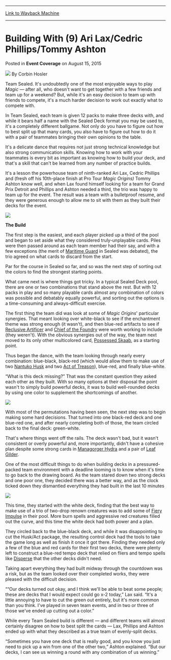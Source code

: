 
---
[Link to Wayback Machine](https://web.archive.org/web/20150822183457/http://magic.wizards.com/en/events/coverage/gpdet15/building-with-lax-phillips-ashton-2015-08-15)

[_metadata_:author]:- "Corbin Hosler"
[_metadata_:description]:- "Team Sealed. It's undoubtedly one of the most enjoyable ways to play Magic — after all, who doesn't want to get together with a few friends and team up for a weekend? But, while it's an easy decision to team up with friends to compete, it's a much harder decision to work out exactly what to compete with."
[_metadata_:generator]:- "Drupal 7 (http://drupal.org)"
[_metadata_:node]:- "508356"
[_metadata_:publish_date]:- "2015-08-15"
[_metadata_:source]:- "div-main-content"
[_metadata_:title]:- "Building With (9) Ari Lax/Cedric Phillips/Tommy Ashton"
[_metadata_:wayback_capture_timestamp]:- "2015-08-22 18:34:57"
[_metadata_:wayback_raw_url]:- "https://web.archive.org/web/20150822183457id_/http://magic.wizards.com/en/events/coverage/gpdet15/building-with-lax-phillips-ashton-2015-08-15"
[_metadata_:wayback_url]:- "http://magic.wizards.com/en/events/coverage/gpdet15/building-with-lax-phillips-ashton-2015-08-15"
---


Building With (9) Ari Lax/Cedric Phillips/Tommy Ashton
======================================================



 Posted in **Event Coverage**
 on August 15, 2015 






![](https://media.magic.wizards.com/styles/auth_small/public/images/person/hosler.jpg)
By Corbin Hosler










Team Sealed. It's undoubtedly one of the most enjoyable ways to play *Magic* — after all, who doesn't want to get together with a few friends and team up for a weekend? But, while it's an easy decision to team up with friends to compete, it's a much harder decision to work out exactly what to compete with.


In Team Sealed, each team is given 12 packs to make three decks with, and while it bears half a name with the Sealed Deck format you may be used to, it's a completely different ballgame. Not only do you have to figure out how to best split up that many cards, you also have to figure out how to do it with a pair of teammates bringing their own opinions to the table.


It's a delicate dance that requires not just strong technical knowledge but also strong communication skills. Knowing how to work with your teammates is every bit as important as knowing how to build your deck, and that's a skill that can't be learned from any number of practice builds.


It's a lesson the powerhouse team of ninth-ranked Ari Lax, Cedric Phillips and (fresh off his 10th-place finish at Pro Tour *Magic Origins)* Tommy Ashton know well, and when Lax found himself looking for a team for Grand Prix Detroit and Phillips and Ashton needed a third, the trio was happy to team up for the event. The result was a team with a bulletproof resume, and they were generous enough to allow me to sit with them as they built their decks for the event.


**![](https://media.wizards.com/2015/events/gpdet15/gpdet15_lpa-team.jpg)**  



**The Build**


The first step is the easiest, and each player picked up a third of the pool and began to set aside what they considered truly-unplayable cards. Piles were then passed around as each team member had their say, and with a few exceptions (the merit of [Maritime Guard](http://gatherer.wizards.com/Pages/Card/Details.aspx?name=Maritime+Guard) in Sealed was debated), the trio agreed on what cards to discard from the start.


Par for the course in Sealed so far, and so was the next step of sorting out the colors to find the strongest starting points.


What came next is where things got tricky. In a typical Sealed Deck pool, there are one or two combinations that stand above the rest. But with 12 packs in play and so many playable cards almost any combination of colors was possible and debatably equally powerful, and sorting out the options is a time-consuming and always-difficult exercise.


The first thing the team did was look at some of *Magic Origins*' particular synergies. That meant looking over white-black to see if the enchantment theme was strong enough (it wasn't), and then blue-red artifacts to see if [Reclusive Artificer](http://gatherer.wizards.com/Pages/Card/Details.aspx?name=Reclusive+Artificer) and [Chief of the Foundry](http://gatherer.wizards.com/Pages/Card/Details.aspx?name=Chief+of+the+Foundry) were worth working to include (they weren't). With the obvious synergies out of the way, the team next moved to its only other multicolored card, [Possessed Skaab](http://gatherer.wizards.com/Pages/Card/Details.aspx?name=Possessed+Skaab), as a starting point.


Thus began the dance, with the team looking through nearly every combination: blue-black, black-red (which would allow them to make use of two [Nantuko Husk](http://gatherer.wizards.com/Pages/Card/Details.aspx?name=Nantuko+Husk) and two [Act of Treason](http://gatherer.wizards.com/Pages/Card/Details.aspx?name=Act+of+Treason)), blue-red, and finally blue-white.


“What is this deck missing?” That was the constant question they asked each other as they built. With so many options at their disposal the point wasn't to simply build powerful decks, it was to build well-rounded decks by using one color to supplement the shortcomings of another.


**![](https://media.wizards.com/2015/events/gpdet15/gpdet15_lpa-building.jpg)**


With most of the permutations having been seen, the next step was to begin making some hard decisions. That turned into one black-red deck and one blue-red one, and after nearly completing both of those, the team circled back to the final deck: green-white.


That's where things went off the rails. The deck wasn't bad, but it wasn't consistent or overly powerful and, more importantly, didn't have a cohesive plan despite some strong cards in [Managorger Hydra](http://gatherer.wizards.com/Pages/Card/Details.aspx?name=Managorger+Hydra) and a pair of [Leaf Gilder](http://gatherer.wizards.com/Pages/Card/Details.aspx?name=Leaf+Gilder).


One of the most difficult things to do when building decks in a pressured-packed team environment with a deadline looming is to know when it's time to go back to the drawing board. As the team stared down two strong decks and one poor one, they decided there was a better way, and as the clock ticked down they dismantled everything they had built in the last 10 minutes


**![](https://media.wizards.com/2015/events/gpdet15/gpdet15_lpa-building-2.jpg)**


This time, they started with the white deck, finding that the best way to make use of a trio of two-drop renown creatures was to add some of [Fiery Impulse](http://gatherer.wizards.com/Pages/Card/Details.aspx?name=Fiery+Impulse) in their pool. More burn spells and aggressive red creatures filled out the curve, and this time the white deck had both power and a plan.


They circled back to the blue-black deck, and while it was disappointing to cut the Husk/Act package, the resulting control deck had the tools to take the game long as well as finish it once it got there. Finding they needed only a few of the blue and red cards for their first two decks, there were plenty left to construct a blue-red tempo deck that relied on fliers and tempo spells like [Disperse](http://gatherer.wizards.com/Pages/Card/Details.aspx?name=Disperse) that the other decks didn't need.


Taking apart everything they had built midway through the countdown was a risk, but as the team looked over their completed works, they were pleased with the difficult decision.


““Our decks turned out okay, and I think we'll be able to beat some people; these are decks that I would expect could go x-2 today,” Lax said. “It's a little annoying to have to cut the green out entirely, but it's more common than you think. I've played in seven team events, and in two or three of those we've ended up cutting out a color.”


While every Team Sealed build is different — and different teams will almost certainly disagree on how to best split the cards — Lax, Phillips and Ashton ended up with what they described as a true team of evenly-split decks.


“Sometimes you have one deck that is really good, and you know you just need to pick up a win from one of the other two,” Ashton explained. “But our decks, I can see us winning a round with any combination of us winning.”







